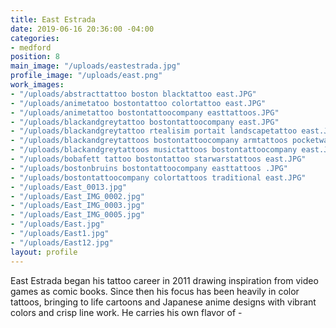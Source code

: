 ```yaml
---
title: East Estrada
date: 2019-06-16 20:36:00 -04:00
categories:
- medford
position: 8
main_image: "/uploads/eastestrada.jpg"
profile_image: "/uploads/east.png"
work_images:
- "/uploads/abstracttattoo boston blacktattoo east.JPG"
- "/uploads/animetatoo bostontattoo colortattoo east.JPG"
- "/uploads/animetattoo bostontattoocompany easttattoos.JPG"
- "/uploads/blackandgreytattoo bostontattoocompany east.JPG"
- "/uploads/blackandgreytattoo rtealisim portait landscapetattoo east.JPG"
- "/uploads/blackandgreytattoos bostontattoocompany armtattoos pocketwatchtattoo east.JPG"
- "/uploads/blackandgreytattoos musictattoos bostontattoocompany east.JPG"
- "/uploads/bobafett tattoo bostontattoo starwarstattoos east.JPG"
- "/uploads/bostonbruins bostontattoocompany easttattoos .JPG"
- "/uploads/bostontattoocompany colortattoos traditional east.JPG"
- "/uploads/East_0013.jpg"
- "/uploads/East_IMG_0002.jpg"
- "/uploads/East_IMG_0003.jpg"
- "/uploads/East_IMG_0005.jpg"
- "/uploads/East.jpg"
- "/uploads/East1.jpg"
- "/uploads/East12.jpg"
layout: profile
---
```


East Estrada began his tattoo career in 2011 drawing inspiration from video games as comic books. Since then his focus has been heavily in color tattoos, bringing to life cartoons and Japanese anime designs with vibrant colors and crisp line work. He carries his own flavor of -